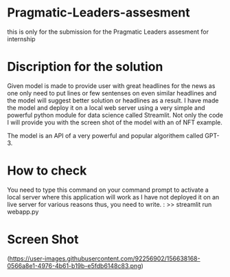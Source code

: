 # Pragmatic-Leaders-assesment
this is only for the submission for the Pragmatic Leaders assesment for internship

# Discription for the solution
Given model is made to provide user with great headlines for the news as one only need to put lines or few sentenses on even similar headlines and the model will suggest better solution or headlines as a result. I have made the model and deploy it on a local web server using a very simple and powerful python module for data science called Streamlit. Not only the code I will provide you with the screen shot of the model with an of NFT example.

The model is an API of a very powerful and popular algorithem called GPT-3.

# How to check
You need to type this command on your command prompt to activate a local server where this application will work as I have not deployed it on an live server for various reasons thus, you need to write.
: >> streamlit run webapp.py


# Screen Shot
(https://user-images.githubusercontent.com/92256902/156638168-0566a8e1-4976-4b61-b19b-e5fdb6148c83.png)
